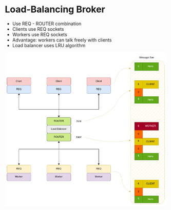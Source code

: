 # Load-Balancing Broker

- Use REQ - ROUTER combination
- Clients use REQ sockets
- Workers use REQ sockets
- Advantage: workers can talk freely with clients
- Load balancer uses LRU algorithm

![Load Balancing Broker](https://raw.githubusercontent.com/da0p/GithubPage/main/docs/assets/load_balancing_broker.drawio.png)